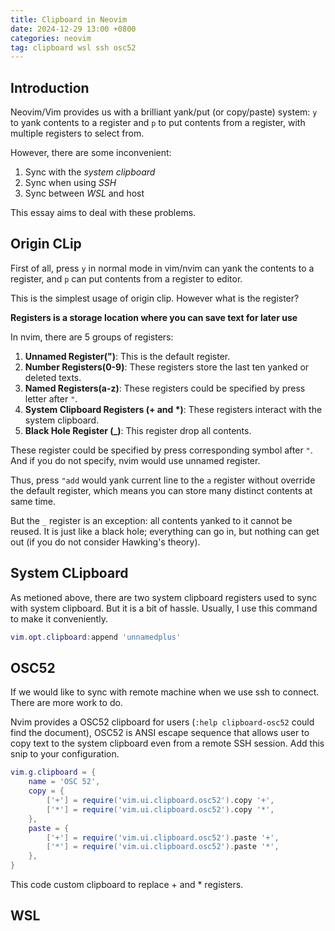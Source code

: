 ```yaml
---
title: Clipboard in Neovim
date: 2024-12-29 13:00 +0800
categories: neovim
tag: clipboard wsl ssh osc52
---
```


## Introduction

Neovim/Vim provides us with a brilliant yank/put (or copy/paste) system:
`y` to yank contents to a register and `p` to put contents from a register,
with multiple registers to select from.

However, there are some inconvenient:

1. Sync with the *system clipboard*
2. Sync when using *SSH*
3. Sync between *WSL* and host

This essay aims to deal with these problems.

## Origin CLip

First of all, press `y` in normal mode in vim/nvim can yank the contents to a register,
and `p` can put contents from a register to editor.

This is the simplest usage of origin clip. However what is the register?

**Registers is a storage location where you can save text for
later use**

In nvim, there are 5 groups of registers:

1. **Unnamed Register(")**: This is the default register.
2. **Number Registers(0-9)**: These registers store the last ten yanked
or deleted texts.
3. **Named Registers(a-z)**: These registers could be specified by press letter
after `"`.
4. **System Clipboard Registers (+ and \*)**: These registers interact
with the system clipboard.
5. **Black Hole Register (_)**: This register drop all contents.

These register could be specified by press corresponding symbol after `"`.
And if you do not specify, nvim would use unnamed register.

Thus, press `"add` would yank current line to the `a` register without override the
default register, which means you can store many distinct contents at same time.

But the `_` register is an exception: all contents yanked to it cannot be reused.
It is just like a black hole; everything can go in, but nothing can get out
(if you do not consider Hawking's theory).

## System CLipboard

As metioned above, there are two system clipboard registers used to sync with
system clipboard. But it is a bit of hassle. Usually, I use this command to
make it conveniently.

```lua
vim.opt.clipboard:append 'unnamedplus'
```

## OSC52

If we would like to sync with remote machine when we use ssh to connect. There
are more work to do.

Nvim provides a OSC52 clipboard for users (`:help clipboard-osc52` could find the
document), OSC52 is ANSI escape sequence that allows user to copy text to the system
clipboard even from a remote SSH session. Add this snip to your configuration.

```lua
vim.g.clipboard = {
    name = 'OSC 52',
    copy = {
        ['+'] = require('vim.ui.clipboard.osc52').copy '+',
        ['*'] = require('vim.ui.clipboard.osc52').copy '*',
    },
    paste = {
        ['+'] = require('vim.ui.clipboard.osc52').paste '+',
        ['*'] = require('vim.ui.clipboard.osc52').paste '*',
    },
}
```

This code custom clipboard to replace + and \* registers.

## WSL
